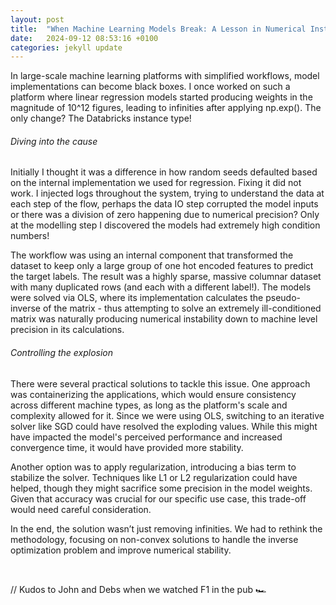 ```yaml
---
layout: post
title:  "When Machine Learning Models Break: A Lesson in Numerical Instability [Regression] [Machine Learning]"
date:   2024-09-12 08:53:16 +0100
categories: jekyll update
---
```


In large-scale machine learning platforms with simplified workflows, model implementations can become black boxes. I once worked on such a platform where linear regression models started producing weights in the magnitude of 10^12 figures, leading to infinities after applying np.exp(). The only change? The Databricks instance type!

###### Diving into the cause

Initially I thought it was a difference in how random seeds defaulted based on the internal implementation we used for regression. Fixing it did not work. I injected logs throughout the system, trying to understand the data at each step of the flow, perhaps the data IO step corrupted the model inputs or there was a division of zero happening due to numerical precision? Only at the modelling step I discovered the models had extremely high condition numbers!

The workflow was using an internal component that transformed the dataset to keep only a large group of one hot encoded features to predict the target labels. The result was a highly sparse, massive columnar dataset with many duplicated rows (and each with a different label!). The models were solved via OLS, where its implementation calculates the pseudo-inverse of the matrix - thus attempting to solve an extremely ill-conditioned matrix was naturally producing numerical instability down to machine level precision in its calculations.

###### Controlling the explosion

There were several practical solutions to tackle this issue. One approach was containerizing the applications, which would ensure consistency across different machine types, as long as the platform's scale and complexity allowed for it. Since we were using OLS, switching to an iterative solver like SGD could have resolved the exploding values. While this might have impacted the model's perceived performance and increased convergence time, it would have provided more stability.

Another option was to apply regularization, introducing a bias term to stabilize the solver. Techniques like L1 or L2 regularization could have helped, though they might sacrifice some precision in the model weights. Given that accuracy was crucial for our specific use case, this trade-off would need careful consideration.

In the end, the solution wasn’t just removing infinities. We had to rethink the methodology, focusing on non-convex solutions to handle the inverse optimization problem and improve numerical stability.

<br>

// Kudos to John and Debs when we watched F1 in the pub 🏎️
